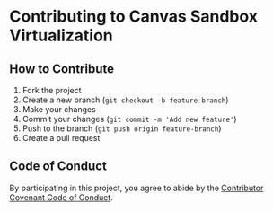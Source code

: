 # Contributing to Canvas Sandbox Virtualization

## How to Contribute

1. Fork the project
2. Create a new branch (`git checkout -b feature-branch`)
3. Make your changes
4. Commit your changes (`git commit -m 'Add new feature'`)
5. Push to the branch (`git push origin feature-branch`)
6. Create a pull request

## Code of Conduct

By participating in this project, you agree to abide by the [Contributor Covenant Code of Conduct](https://www.contributor-covenant.org/version/2/0/code_of_conduct/).